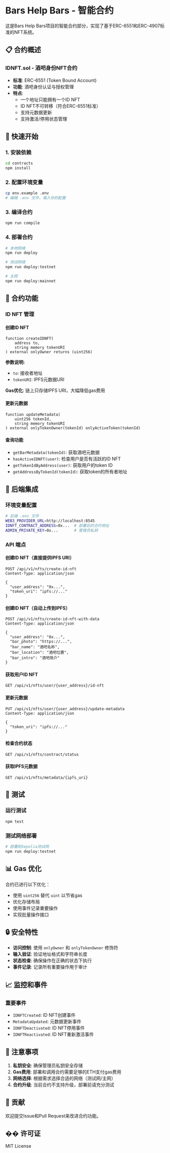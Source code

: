 # Bars Help Bars - 智能合约

这是Bars Help Bars项目的智能合约部分，实现了基于ERC-6551和ERC-4907标准的NFT系统。

## 📋 合约概述

### IDNFT.sol - 酒吧身份NFT合约
- **标准**: ERC-6551 (Token Bound Account)
- **功能**: 酒吧身份认证与授权管理
- **特点**: 
  - 一个地址只能拥有一个ID NFT
  - ID NFT不可转移（符合ERC-6551标准）
  - 支持元数据更新
  - 支持激活/停用状态管理

## 🚀 快速开始

### 1. 安装依赖
```bash
cd contracts
npm install
```

### 2. 配置环境变量
```bash
cp env.example .env
# 编辑 .env 文件，填入你的配置
```

### 3. 编译合约
```bash
npm run compile
```

### 4. 部署合约
```bash
# 本地网络
npm run deploy

# 测试网络
npm run deploy:testnet

# 主网
npm run deploy:mainnet
```

## 📝 合约功能

### ID NFT 管理

#### 创建ID NFT
```solidity
function createIDNFT(
    address to,
    string memory tokenURI
) external onlyOwner returns (uint256)
```

**参数说明:**
- `to`: 接收者地址
- `tokenURI`: IPFS元数据URI

**Gas优化**: 链上只存储IPFS URI，大幅降低gas费用

#### 更新元数据
```solidity
function updateMetadata(
    uint256 tokenId,
    string memory tokenURI
) external onlyTokenOwner(tokenId) onlyActiveToken(tokenId)
```

#### 查询功能
- `getBarMetadata(tokenId)`: 获取酒吧元数据
- `hasActiveIDNFT(user)`: 检查用户是否有活跃的ID NFT
- `getTokenIdByAddress(user)`: 获取用户的token ID
- `getAddressByTokenId(tokenId)`: 获取token的所有者地址

## 🔧 后端集成

### 环境变量配置
```bash
# 后端 .env 文件
WEB3_PROVIDER_URL=http://localhost:8545
IDNFT_CONTRACT_ADDRESS=0x...  # 部署后的合约地址
ADMIN_PRIVATE_KEY=0x...       # 管理员私钥
```

### API 端点

#### 创建ID NFT（直接提供IPFS URI）
```http
POST /api/v1/nfts/create-id-nft
Content-Type: application/json

{
  "user_address": "0x...",
  "token_uri": "ipfs://..."
}
```

#### 创建ID NFT（自动上传到IPFS）
```http
POST /api/v1/nfts/create-id-nft-with-data
Content-Type: application/json

{
  "user_address": "0x...",
  "bar_photo": "https://...",
  "bar_name": "酒吧名称",
  "bar_location": "酒吧位置",
  "bar_intro": "酒吧简介"
}
```

#### 获取用户ID NFT
```http
GET /api/v1/nfts/user/{user_address}/id-nft
```

#### 更新元数据
```http
PUT /api/v1/nfts/user/{user_address}/update-metadata
Content-Type: application/json

{
  "token_uri": "ipfs://..."
}
```

#### 检查合约状态
```http
GET /api/v1/nfts/contract/status
```

#### 获取IPFS元数据
```http
GET /api/v1/nfts/metadata/{ipfs_uri}
```

## 🧪 测试

### 运行测试
```bash
npm test
```

### 测试网络部署
```bash
# 部署到Sepolia测试网
npm run deploy:testnet
```

## 📊 Gas 优化

合约已进行以下优化：
- 使用 `uint256` 替代 `uint` 以节省gas
- 优化存储布局
- 使用事件记录重要操作
- 实现批量操作接口

## 🔒 安全特性

- **访问控制**: 使用 `onlyOwner` 和 `onlyTokenOwner` 修饰符
- **输入验证**: 验证地址格式和字符串长度
- **状态检查**: 确保操作在正确的状态下执行
- **事件记录**: 记录所有重要操作用于审计

## 📈 监控和事件

### 重要事件
- `IDNFTCreated`: ID NFT创建事件
- `MetadataUpdated`: 元数据更新事件
- `IDNFTDeactivated`: ID NFT停用事件
- `IDNFTReactivated`: ID NFT重新激活事件

## 🚨 注意事项

1. **私钥安全**: 确保管理员私钥安全存储
2. **Gas费用**: 部署和调用合约需要足够的ETH支付gas费用
3. **网络选择**: 根据需求选择合适的网络（测试网/主网）
4. **合约升级**: 当前合约不支持升级，部署前请充分测试

## 🤝 贡献

欢迎提交Issue和Pull Request来改进合约功能。

## �� 许可证

MIT License 
